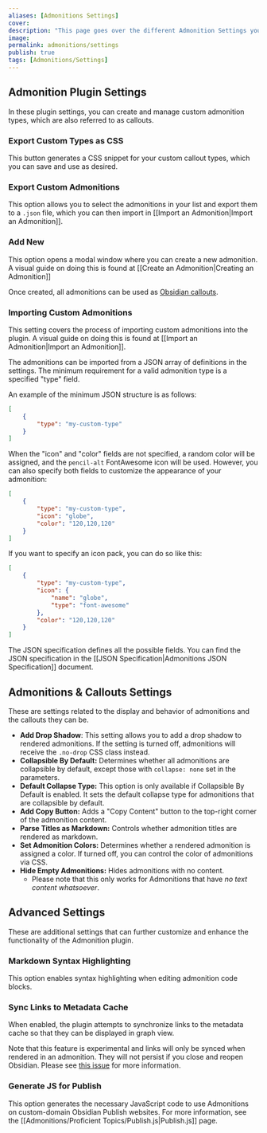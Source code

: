```yaml
---
aliases: [Admonitions Settings]
cover: 
description: "This page goes over the different Admonition Settings you may need to change."
image: 
permalink: admonitions/settings
publish: true
tags: [Admonitions/Settings]
---
```


## Admonition Plugin Settings

In these plugin settings, you can create and manage custom admonition types, which are also referred to as callouts.

### Export Custom Types as CSS

This button generates a CSS snippet for your custom callout types, which you can save and use as desired.

### Export Custom Admonitions

This option allows you to select the admonitions in your list and export them to a `.json` file, which you can then import in [[Import an Admonition|Import an Admonition]].

### Add New

This option opens a modal window where you can create a new admonition. A visual guide on doing this is found at [[Create an Admonition|Creating an Admonition]]

Once created, all admonitions can be used as [Obsidian callouts](https://help.obsidian.md/Editing+and+formatting/Callouts "Obsidian"). 

### Importing Custom Admonitions

This setting covers the process of importing custom admonitions into the plugin. A visual guide on doing this is found at [[Import an Admonition|Import an Admonition]].

The admonitions can be imported from a JSON array of definitions in the settings. The minimum requirement for a valid admonition type is a specified "type" field. 

An example of the minimum JSON structure is as follows:

```json
[
    {
        "type": "my-custom-type"
    }
]
```

When the "icon" and "color" fields are not specified, a random color will be assigned, and the `pencil-alt` FontAwesome icon will be used. However, you can also specify both fields to customize the appearance of your admonition:

```json
[
    {
        "type": "my-custom-type",
        "icon": "globe",
        "color": "120,120,120"
    }
]
```

If you want to specify an icon pack, you can do so like this:

```json
[
    {
        "type": "my-custom-type",
        "icon": {
            "name": "globe",
            "type": "font-awesome"
        },
        "color": "120,120,120"
    }
]
```

The JSON specification defines all the possible fields. You can find the JSON specification in the [[JSON Specification|Admonitions JSON Specification]] document.

## Admonitions & Callouts Settings

These are settings related to the display and behavior of admonitions and the callouts they can be.

-  **Add Drop Shadow**: This setting allows you to add a drop shadow to rendered admonitions. If the setting is turned off, admonitions will receive the `.no-drop` CSS class instead.
-   **Collapsible By Default:** Determines whether all admonitions are collapsible by default, except those with `collapse: none` set in the parameters.
-   **Default Collapse Type:** This option is only available if Collapsible By Default is enabled. It sets the default collapse type for admonitions that are collapsible by default.
-   **Add Copy Button:** Adds a "Copy Content" button to the top-right corner of the admonition content.
-   **Parse Titles as Markdown:** Controls whether admonition titles are rendered as markdown.
-   **Set Admonition Colors:** Determines whether a rendered admonition is assigned a color. If turned off, you can control the color of admonitions via CSS.
-   **Hide Empty Admonitions:** Hides admonitions with no content.
	- Please note that this only works for Admonitions that have *no text content whatsoever*.

## Advanced Settings

These are additional settings that can further customize and enhance the functionality of the Admonition plugin.

### Markdown Syntax Highlighting

This option enables syntax highlighting when editing admonition code blocks.

### Sync Links to Metadata Cache

When enabled, the plugin attempts to synchronize links to the metadata cache so that they can be displayed in graph view.

Note that this feature is experimental and links will only be synced when rendered in an admonition. They will not persist if you close and reopen Obsidian. Please see [this issue](https://github.com/valentine195/obsidian-admonition/issues/144) for more information.

### Generate JS for Publish

This option generates the necessary JavaScript code to use Admonitions on custom-domain Obsidian Publish websites. For more information, see the [[Admonitions/Proficient Topics/Publish.js|Publish.js]] page.

